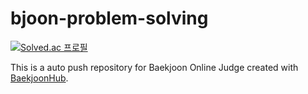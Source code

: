 # bjoon-problem-solving

[![Solved.ac
프로필](http://mazassumnida.wtf/api/generate_badge?boj=knk5684)](https://solved.ac/knk5684)


This is a auto push repository for Baekjoon Online Judge created with [BaekjoonHub](https://github.com/BaekjoonHub/BaekjoonHub).
